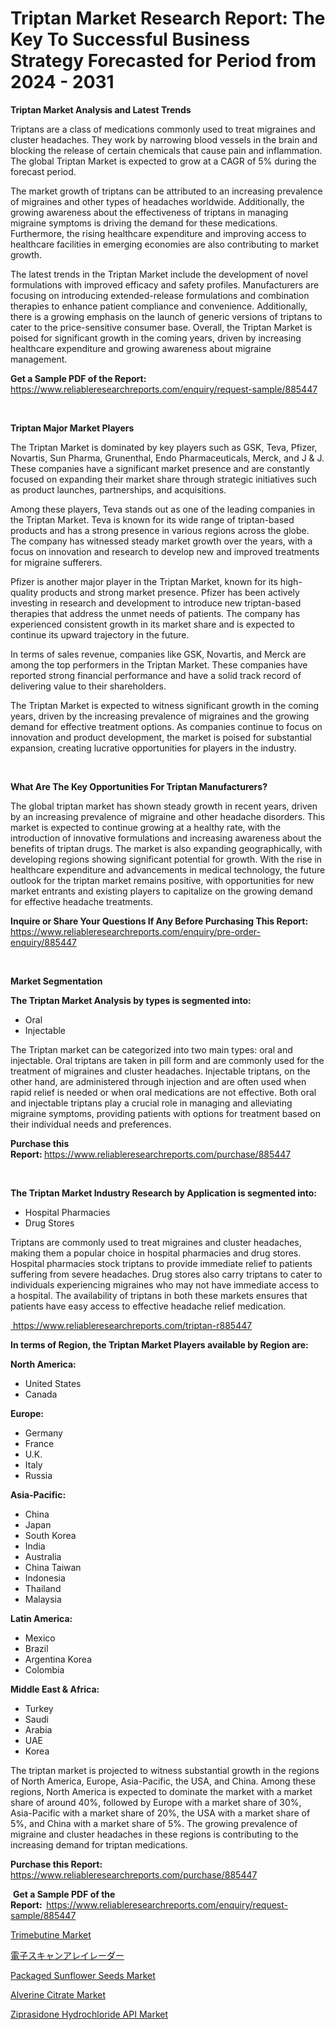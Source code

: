 <p><h1>Triptan Market Research Report: The Key To Successful Business Strategy Forecasted for Period from 2024 - 2031</h1></p><p><strong>Triptan Market Analysis and Latest Trends</strong></p>
<p><p>Triptans are a class of medications commonly used to treat migraines and cluster headaches. They work by narrowing blood vessels in the brain and blocking the release of certain chemicals that cause pain and inflammation. The global Triptan Market is expected to grow at a CAGR of 5% during the forecast period.</p><p>The market growth of triptans can be attributed to an increasing prevalence of migraines and other types of headaches worldwide. Additionally, the growing awareness about the effectiveness of triptans in managing migraine symptoms is driving the demand for these medications. Furthermore, the rising healthcare expenditure and improving access to healthcare facilities in emerging economies are also contributing to market growth.</p><p>The latest trends in the Triptan Market include the development of novel formulations with improved efficacy and safety profiles. Manufacturers are focusing on introducing extended-release formulations and combination therapies to enhance patient compliance and convenience. Additionally, there is a growing emphasis on the launch of generic versions of triptans to cater to the price-sensitive consumer base. Overall, the Triptan Market is poised for significant growth in the coming years, driven by increasing healthcare expenditure and growing awareness about migraine management.</p></p>
<p><strong>Get a Sample PDF of the Report:&nbsp;</strong> <a href="https://www.reliableresearchreports.com/enquiry/request-sample/885447">https://www.reliableresearchreports.com/enquiry/request-sample/885447</a></p>
<p>&nbsp;</p>
<p><strong>Triptan Major Market Players</strong></p>
<p><p>The Triptan Market is dominated by key players such as GSK, Teva, Pfizer, Novartis, Sun Pharma, Grunenthal, Endo Pharmaceuticals, Merck, and J & J. These companies have a significant market presence and are constantly focused on expanding their market share through strategic initiatives such as product launches, partnerships, and acquisitions.</p><p>Among these players, Teva stands out as one of the leading companies in the Triptan Market. Teva is known for its wide range of triptan-based products and has a strong presence in various regions across the globe. The company has witnessed steady market growth over the years, with a focus on innovation and research to develop new and improved treatments for migraine sufferers.</p><p>Pfizer is another major player in the Triptan Market, known for its high-quality products and strong market presence. Pfizer has been actively investing in research and development to introduce new triptan-based therapies that address the unmet needs of patients. The company has experienced consistent growth in its market share and is expected to continue its upward trajectory in the future.</p><p>In terms of sales revenue, companies like GSK, Novartis, and Merck are among the top performers in the Triptan Market. These companies have reported strong financial performance and have a solid track record of delivering value to their shareholders.</p><p>The Triptan Market is expected to witness significant growth in the coming years, driven by the increasing prevalence of migraines and the growing demand for effective treatment options. As companies continue to focus on innovation and product development, the market is poised for substantial expansion, creating lucrative opportunities for players in the industry.</p></p>
<p>&nbsp;</p>
<p><strong>What Are The Key Opportunities For Triptan Manufacturers?</strong></p>
<p><p>The global triptan market has shown steady growth in recent years, driven by an increasing prevalence of migraine and other headache disorders. This market is expected to continue growing at a healthy rate, with the introduction of innovative formulations and increasing awareness about the benefits of triptan drugs. The market is also expanding geographically, with developing regions showing significant potential for growth. With the rise in healthcare expenditure and advancements in medical technology, the future outlook for the triptan market remains positive, with opportunities for new market entrants and existing players to capitalize on the growing demand for effective headache treatments.</p></p>
<p><strong>Inquire or Share Your Questions If Any Before Purchasing This Report:</strong> <a href="https://www.reliableresearchreports.com/enquiry/pre-order-enquiry/885447">https://www.reliableresearchreports.com/enquiry/pre-order-enquiry/885447</a></p>
<p>&nbsp;</p>
<p><strong>Market Segmentation</strong></p>
<p><strong>The Triptan Market Analysis by types is segmented into:</strong></p>
<p><ul><li>Oral</li><li>Injectable</li></ul></p>
<p><p>The Triptan market can be categorized into two main types: oral and injectable. Oral triptans are taken in pill form and are commonly used for the treatment of migraines and cluster headaches. Injectable triptans, on the other hand, are administered through injection and are often used when rapid relief is needed or when oral medications are not effective. Both oral and injectable triptans play a crucial role in managing and alleviating migraine symptoms, providing patients with options for treatment based on their individual needs and preferences.</p></p>
<p><strong>Purchase this Report:&nbsp;</strong><a href="https://www.reliableresearchreports.com/purchase/885447">https://www.reliableresearchreports.com/purchase/885447</a></p>
<p>&nbsp;</p>
<p><strong>The Triptan Market Industry Research by Application is segmented into:</strong></p>
<p><ul><li>Hospital Pharmacies</li><li>Drug Stores</li></ul></p>
<p><p>Triptans are commonly used to treat migraines and cluster headaches, making them a popular choice in hospital pharmacies and drug stores. Hospital pharmacies stock triptans to provide immediate relief to patients suffering from severe headaches. Drug stores also carry triptans to cater to individuals experiencing migraines who may not have immediate access to a hospital. The availability of triptans in both these markets ensures that patients have easy access to effective headache relief medication.</p></p>
<p><a href="https://www.reliableresearchreports.com/triptan-r885447">&nbsp;https://www.reliableresearchreports.com/triptan-r885447</a></p>
<p><strong>In terms of Region, the Triptan Market Players available by Region are:</strong></p>
<p>
    <p> <strong> North America: </strong>
        <ul>
            <li>United States</li>
            <li>Canada</li>
        </ul>
        </p> 
    <p> <strong> Europe: </strong>
        <ul>
            <li>Germany</li>
            <li>France</li>
            <li>U.K.</li>
            <li>Italy</li>
            <li>Russia</li>
        </ul>
        </p> 
    <p> <strong> Asia-Pacific: </strong>
        <ul>
            <li>China</li>
            <li>Japan</li>
            <li>South Korea</li>
            <li>India</li>
            <li>Australia</li>
            <li>China Taiwan</li>
            <li>Indonesia</li>
            <li>Thailand</li>
            <li>Malaysia</li>
        </ul>
        </p> 
    <p> <strong> Latin America: </strong>
        <ul>
            <li>Mexico</li>
            <li>Brazil</li>
            <li>Argentina Korea</li>
            <li>Colombia</li>
        </ul>
        </p> 
    <p> <strong> Middle East & Africa: </strong>
        <ul>
            <li>Turkey</li>
            <li>Saudi</li>
            <li>Arabia</li>
            <li>UAE</li>
            <li>Korea</li>
        </ul>
    </p>
    </p>
<p><p>The triptan market is projected to witness substantial growth in the regions of North America, Europe, Asia-Pacific, the USA, and China. Among these regions, North America is expected to dominate the market with a market share of around 40%, followed by Europe with a market share of 30%, Asia-Pacific with a market share of 20%, the USA with a market share of 5%, and China with a market share of 5%. The growing prevalence of migraine and cluster headaches in these regions is contributing to the increasing demand for triptan medications.</p></p>
<p><strong>Purchase this Report: </strong><a href="https://www.reliableresearchreports.com/purchase/885447">https://www.reliableresearchreports.com/purchase/885447</a></p>
<p>&nbsp;<strong>Get a Sample PDF of the Report:&nbsp;&nbsp;</strong><a href="https://www.reliableresearchreports.com/enquiry/request-sample/885447">https://www.reliableresearchreports.com/enquiry/request-sample/885447</a></p>
<p><strong></strong></p>
<p><p><a href="https://github.com/brenzgnarento/Market-Research-Report-List-2/blob/main/trimebutine-market.md">Trimebutine Market</a></p><p><a href="https://github.com/jkjreqjscoxx7/Market-Research-Report-List-2/blob/main/878967058350.md">電子スキャンアレイレーダー</a></p><p><a href="https://www.linkedin.com/pulse/packaged-sunflower-seeds-market-analysis-examines-its-scope-3fo8f">Packaged Sunflower Seeds Market</a></p><p><a href="https://github.com/jerrycopelandthomaswsqd8q/Market-Research-Report-List-2/blob/main/alverine-citrate-market.md">Alverine Citrate Market</a></p><p><a href="https://issuu.com/reportprime-2/docs/ziprasidone-hydrochloride-api-market-size-2030.ppt">Ziprasidone Hydrochloride API Market</a></p></p>